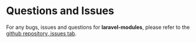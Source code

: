 # Questions and Issues

For any bugs, issues and questions for __laravel-modules__, please refer to the [github repository, issues tab](https://github.com/nWidart/laravel-modules/issues). 
